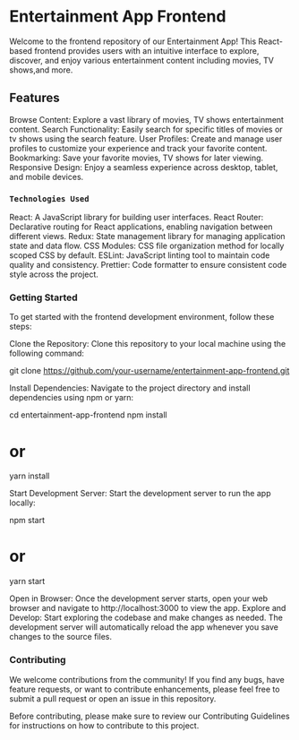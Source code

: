 # Entertainment App Frontend

Welcome to the frontend repository of our Entertainment App! This React-based frontend provides users with an intuitive interface to explore, discover, and enjoy various entertainment content including movies, TV shows,and more.

## Features
Browse Content: Explore a vast library of movies, TV shows entertainment content.
Search Functionality: Easily search for specific titles of movies or tv shows using the search feature.
User Profiles: Create and manage user profiles to customize your experience and track your favorite content.
Bookmarking: Save your favorite movies, TV shows for later viewing.
Responsive Design: Enjoy a seamless experience across desktop, tablet, and mobile devices.

### `Technologies Used`

React: A JavaScript library for building user interfaces.
React Router: Declarative routing for React applications, enabling navigation between different views.
Redux: State management library for managing application state and data flow.
CSS Modules: CSS file organization method for locally scoped CSS by default.
ESLint: JavaScript linting tool to maintain code quality and consistency.
Prettier: Code formatter to ensure consistent code style across the project.

### Getting Started
To get started with the frontend development environment, follow these steps:

Clone the Repository: Clone this repository to your local machine using the following command:

git clone https://github.com/your-username/entertainment-app-frontend.git

Install Dependencies: Navigate to the project directory and install dependencies using npm or yarn:

cd entertainment-app-frontend
npm install
# or
yarn install

Start Development Server: Start the development server to run the app locally:

npm start
# or
yarn start

Open in Browser: Once the development server starts, open your web browser and navigate to http://localhost:3000 to view the app.
Explore and Develop: Start exploring the codebase and make changes as needed. The development server will automatically reload the app whenever you save changes to the source files.

### Contributing
We welcome contributions from the community! If you find any bugs, have feature requests, or want to contribute enhancements, please feel free to submit a pull request or open an issue in this repository.

Before contributing, please make sure to review our Contributing Guidelines for instructions on how to contribute to this project.

